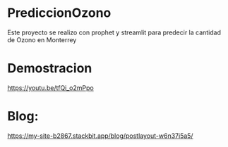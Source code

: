 # PrediccionOzono
Este proyecto se realizo con prophet y streamlit para predecir la cantidad de Ozono en Monterrey

# Demostracion
https://youtu.be/tfQi_o2mPpo 

# Blog: 
https://my-site-b2867.stackbit.app/blog/postlayout-w6n37i5a5/
